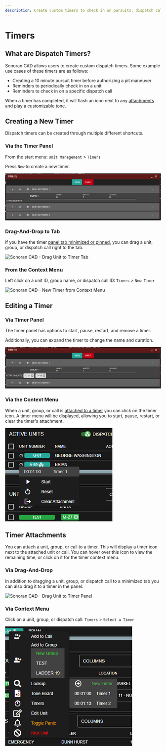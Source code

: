 ```yaml
---
description: Create custom timers to check in on pursuits, dispatch calls, units, and more!
---
```


# Timers

## What are Dispatch Timers?

Sonoran CAD allows users to create custom dispatch timers. Some example use cases of these timers are as follows:

* Creating a 10 minute pursuit timer before authorizing a pit maneuver
* Reminders to periodically check in on a unit
* Reminders to check in on a specific dispatch call

When a timer has completed, it will flash an icon next to any [attachments ](timers.md#timer-attachments)and play a [customizable tone](../customization/custom-audio-notifications.md).

## Creating a New Timer

Dispatch timers can be created through multiple different shortcuts.

### Via the Timer Panel

From the start menu: `Unit Management` > `Timers`

Press `New` to create a new timer.

![Sonoran CAD - Timer Panel](<../../.gitbook/assets/image (187).png>)

### Drag-And-Drop to Tab

If you have the timer [panel tab minimized or pinned](../customization/customizing-your-layout.md#7.-tab-system), you can drag a unit, group, or dispatch call right to the tab.

![Sonoran CAD - Drag Unit to Timer Tab](../../.gitbook/assets/timer\_drag\_tab.gif)

### From the Context Menu

Left click on a unit ID, group name, or dispatch call ID: `Timers` > `New Timer`

![Sonoran CAD - New Timer from Context Menu](../../.gitbook/assets/timer\_new\_menu.gif)

## Editing a Timer

### Via Timer Panel

The timer panel has options to start, pause, restart, and remove a timer.

Additionally, you can expand the timer to change the name and duration.

![Sonoran CAD - Timer Panel](<../../.gitbook/assets/image (126).png>)

### Via the Context Menu

When a unit, group, or call is [attached to a timer](timers.md#undefined) you can click on the timer icon. A timer menu will be displayed, allowing you to start, pause, restart, or clear the timer's attachment.

![Sonoran CAD - Timer Context Menu](<../../.gitbook/assets/image (275).png>)

## Timer Attachments

You can attach a unit, group, or call to a timer. This will display a timer icon next to the attached unit or call. You can hover over this icon to view the remaining time, or click on it for the timer context menu.

### Via Drag-And-Drop

In addition to dragging a unit, group, or dispatch call to a minimized tab you can also drag it to a timer in the panel.

![Sonoran CAD - Drag Unit to Timer Panel](../../.gitbook/assets/timer\_drag\_panel.gif)

### Via Context Menu

Click on a unit, group, or dispatch call: `Timers` > `Select a Timer`

![Sonoran CAD - Attach to Timer from Context Menu](<../../.gitbook/assets/image (18).png>)
